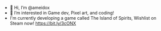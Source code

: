 - 👋 Hi, I’m @ameidox
- 👀 I’m interested in Game dev, Pixel art, and coding!
- I'm currently developing a game called The Island of Spirits, Wishlist on Steam now! https://bit.ly/3cONX

<!---
ameidox/ameidox is a ✨ special ✨ repository because its `README.md` (this file) appears on your GitHub profile.
You can click the Preview link to take a look at your changes.
--->

